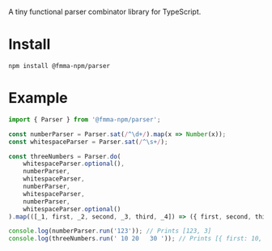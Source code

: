 A tiny functional parser combinator library for TypeScript.

# Install

`npm install @fmma-npm/parser`

# Example

``` typescript
import { Parser } from '@fmma-npm/parser';

const numberParser = Parser.sat(/^\d+/).map(x => Number(x));
const whitespaceParser = Parser.sat(/^\s+/);

const threeNumbers = Parser.do(
    whitespaceParser.optional(),
    numberParser,
    whitespaceParser,
    numberParser,
    whitespaceParser,
    numberParser,
    whitespaceParser.optional()
).map(([_1, first, _2, second, _3, third, _4]) => ({ first, second, third }));

console.log(numberParser.run('123')); // Prints [123, 3]
console.log(threeNumbers.run(' 10 20   30 ')); // Prints [{ first: 10, second: 20, third: 30}, 12]
```